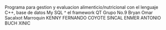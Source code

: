 Programa para gestion y evaluacion alimenticio/nutricional con el lenguaje C++, base de datos My SQL ^ el framework QT
Grupo No.9
Bryan Omar Sacalxot Marroquin
KENNY FERNANDO COYOTE SINCAL
ENMER ANTONIO BUCH XINIC
